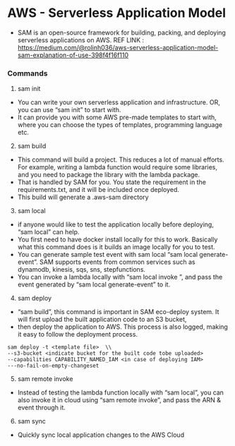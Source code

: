 # AWS - Serverless Application Model

- SAM is an open-source framework for building, packing, and deploying serverless applications on AWS.
REF LINK : https://medium.com/@rolinh036/aws-serverless-application-model-sam-explanation-of-use-398f4f16f110

### Commands
1) sam init
- You can write your own serverless application and infrastructure. OR, you can use “sam init” to start with.
- It can provide you with some AWS pre-made templates to start with, where you can choose the types of templates, programming language etc.

2) sam build
- This command will build a project. This reduces a lot of manual efforts. For example, writing a lambda function would require some libraries, and you need to package the library with the lambda package.
- That is handled by SAM for you. You state the requirement in the requirements.txt, and it will be included once deployed.
- This build will generate a .aws-sam directory

3) sam local
- if anyone would like to test the application locally before deploying, “sam local” can help.
- You first need to have docker install locally for this to work. Basically what this command does is it builds an image locally for you to test.
- You can generate sample test event with sam local “sam local generate-event”. SAM supports events from common services such as dynamodb, kinesis, sqs, sns, stepfunctions.
- You can invoke a lambda locally with “sam local invoke <functionID>”, and pass the event generated by “sam local generate-event” to it.

4) sam deploy
- “sam build”, this command is important in SAM eco-deploy system. It will first upload the built application code to an S3 bucket,
- then deploy the application to AWS. This process is also logged, making it easy to follow the deployment process.
```
sam deploy -t <template file>  \\
--s3-bucket <indicate bucket for the built code tobe uploaded>
--capabilities CAPABILITY_NAMED_IAM <in case of deploying IAM>
---no-fail-on-empty-changeset
```

5) sam remote invoke
- Instead of testing the lambda function locally with “sam local”, you can also invoke it in cloud using “sam remote invoke”, and pass the ARN & event through it.

6) sam sync
- Quickly sync local application changes to the AWS Cloud

